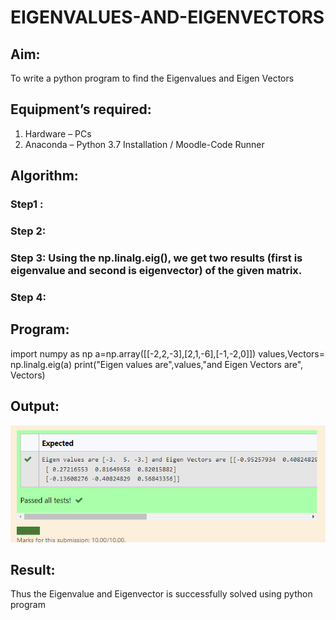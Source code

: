 # EIGENVALUES-AND-EIGENVECTORS
## Aim:
To write a python program to find the Eigenvalues and Eigen Vectors
## Equipment’s required:
1. 	Hardware – PCs
2. 	Anaconda – Python 3.7 Installation / Moodle-Code Runner
## Algorithm:
### Step1 : 
### Step 2: 
### Step 3: Using the np.linalg.eig(),  we get two results (first is eigenvalue and second is eigenvector) of the given matrix.
### Step 4: 

## Program:
import numpy as np
a=np.array([[-2,2,-3],[2,1,-6],[-1,-2,0]])
values,Vectors= np.linalg.eig(a)
print("Eigen values are",values,"and Eigen Vectors are", Vectors)


## Output:
![OUTPUT](./ss..png)

## Result:
Thus the Eigenvalue and Eigenvector is successfully solved using python program

